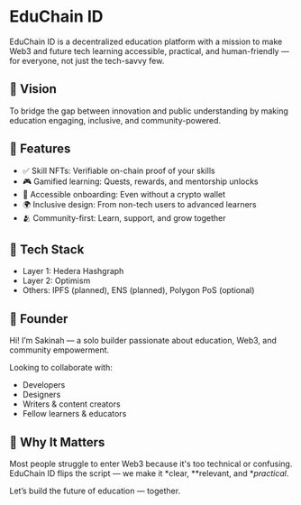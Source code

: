 # EduChain ID

EduChain ID is a decentralized education platform with a mission to make Web3 and future tech learning accessible, practical, and human-friendly — for everyone, not just the tech-savvy few.

## 🚀 Vision
To bridge the gap between innovation and public understanding by making education engaging, inclusive, and community-powered.

## 🧩 Features
- ✅ Skill NFTs: Verifiable on-chain proof of your skills
- 🎮 Gamified learning: Quests, rewards, and mentorship unlocks
- 🧠 Accessible onboarding: Even without a crypto wallet
- 🌍 Inclusive design: From non-tech users to advanced learners
- 🫂 Community-first: Learn, support, and grow together

## 🔧 Tech Stack
- Layer 1: Hedera Hashgraph
- Layer 2: Optimism
- Others: IPFS (planned), ENS (planned), Polygon PoS (optional)

## 👤 Founder
Hi! I’m Sakinah — a solo builder passionate about education, Web3, and community empowerment.

Looking to collaborate with:
- Developers
- Designers
- Writers & content creators
- Fellow learners & educators

## 📌 Why It Matters
Most people struggle to enter Web3 because it's too technical or confusing. EduChain ID flips the script — we make it *clear, **relevant, and **practical*.

Let’s build the future of education — together.
